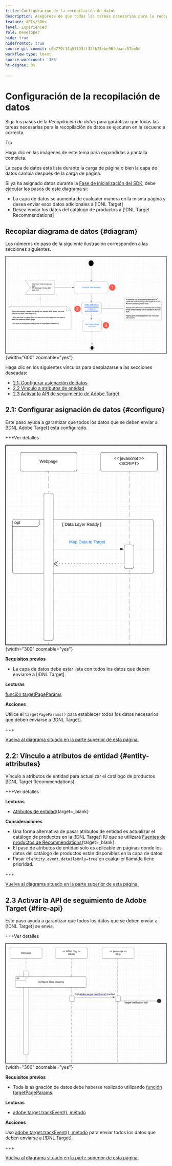 ```yaml
---
title: Configuración de la recopilación de datos
description: Asegúrese de que todas las tareas necesarias para la recopilación de datos se ejecutan en la secuencia correcta.
feature: APIs/SDKs
level: Experienced
role: Developer
hide: true
hidefromtoc: true
source-git-commit: c6d779f14a53193ff423678ebe96fdaacc57be5d
workflow-type: tm+mt
source-wordcount: '386'
ht-degree: 3%

---
```


# Configuración de la recopilación de datos

Siga los pasos de la *Recopilación de datos* para garantizar que todas las tareas necesarias para la recopilación de datos se ejecuten en la secuencia correcta.

>[!TIP]
>
>Haga clic en las imágenes de este tema para expandirlas a pantalla completa.

La capa de datos está lista durante la carga de página o bien la capa de datos cambia después de la carga de página.

Si ya ha asignado datos durante la [Fase de inicialización del SDK](/help/dev/patterns/recs-atjs/initialize-sdk.md), debe ejecutar los pasos de este diagrama si:

* La capa de datos se aumenta de cualquier manera en la misma página y desea enviar esos datos adicionales a [!DNL Target]
* Desea enviar los datos del catálogo de productos a [!DNL Target Recommendations]

## Recopilar diagrama de datos {#diagram}

Los números de paso de la siguiente ilustración corresponden a las secciones siguientes.

![Diagrama de recopilación de datos](/help/dev/patterns/recs-atjs/assets/data-collection-diagram.png){width="600" zoomable="yes"}

Haga clic en los siguientes vínculos para desplazarse a las secciones deseadas:

* [2.1: Configurar asignación de datos](#configure)
* [2.2 Vínculo a atributos de entidad](#entity-attributes)
* [2.3 Activar la API de seguimiento de Adobe Target](#fire-api)

## 2.1: Configurar asignación de datos {#configure}

Este paso ayuda a garantizar que todos los datos que se deben enviar a [!DNL Adobe Target] está configurado.

+++Ver detalles

![Configurar diagrama de asignación de datos](/help/dev/patterns/recs-atjs/assets/cofigure-data-mapping.png){width="300" zoomable="yes"}

**Requisitos previos**

* La capa de datos debe estar lista con todos los datos que deben enviarse a [!DNL Target].

**Lecturas**

[función targetPageParams](/help/dev/implement/client-side/atjs/atjs-functions/targetpageparams.md)

**Acciones**

Utilice el `targetPageParams()` para establecer todos los datos necesarios que deben enviarse a [!DNL Target].

+++

[Vuelva al diagrama situado en la parte superior de esta página.](#diagram)

## 2.2: Vínculo a atributos de entidad {#entity-attributes}

Vínculo a atributos de entidad para actualizar el catálogo de productos [!DNL Target Recommendations].

+++Ver detalles

**Lecturas**

* [Atributos de entidad](https://experienceleague.adobe.com/docs/target/using/recommendations/entities/entity-attributes.html){target=_blank}

**Consideraciones**

* Una forma alternativa de pasar atributos de entidad es actualizar el catálogo de productos en la [!DNL Target] IU que se utilizará [Fuentes de productos de Recommendations](https://experienceleague.adobe.com/docs/target/using/recommendations/entities/feeds.html){target=_blank}.
* El paso de atributos de entidad solo es aplicable en páginas donde los datos del catálogo de productos están disponibles en la capa de datos.
* Pasar el `entity.event.detailsOnly=true` en cualquier llamada tiene prioridad.

+++

[Vuelva al diagrama situado en la parte superior de esta página.](#diagram)

## 2.3 Activar la API de seguimiento de Adobe Target {#fire-api}

Este paso ayuda a garantizar que todos los datos que se deben enviar a [!DNL Target] se envía.

+++Ver detalles

![Activar el diagrama API de seguimiento de Adobe Target](/help/dev/patterns/recs-atjs/assets/fire-track-api.png){width="300" zoomable="yes"}

**Requisitos previos**

* Toda la asignación de datos debe haberse realizado utilizando [función targetPageParams](/help/dev/implement/client-side/atjs/atjs-functions/targetpageparams.md).

**Lecturas**

* [adobe.target.trackEvent(), método](/help/dev/implement/client-side/atjs/atjs-functions/adobe-target-trackevent.md)

**Acciones**

Uso [adobe.target.trackEvent(), método](/help/dev/implement/client-side/atjs/atjs-functions/adobe-target-trackevent.md) para enviar todos los datos que deben enviarse a [!DNL Target].

+++

[Vuelva al diagrama situado en la parte superior de esta página.](#diagram)

